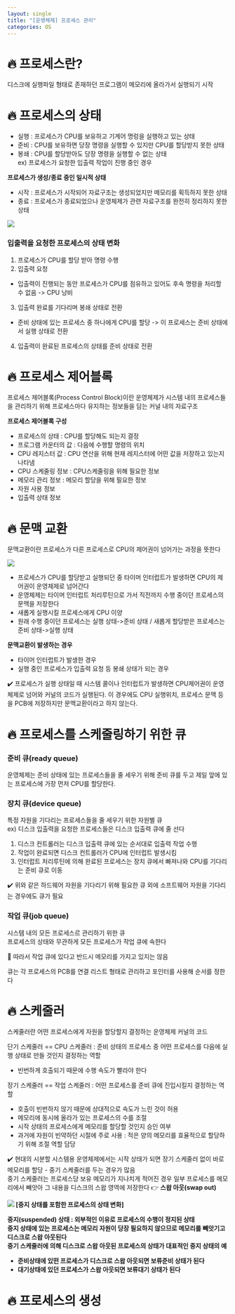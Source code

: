 ```yaml
---
layout: single
title: "[운영체제] 프로세스 관리"
categories: OS
---
```


# :fire: 프로세스란?

디스크에 실행파일 형태로 존재하던 프로그램이 메모리에 올라가서 실행되기 시작

# :fire: 프로세스의 상태

- 실행 : 프로세스가 CPU를 보유하고 기계어 명렁을 실행하고 있는 상태
- 준비 : CPU를 보유하면 당장 명령을 실행할 수 있지만 CPU를 할당받지 못한 상태
- 봉쇄 : CPU를 할당받아도 당장 명령을 실행할 수 없는 상태  
  ex) 프로세스가 요청한 입출력 작업이 진행 중인 경우

<b>프로세스가 생성/종료 중인 일시적 상태</b>

- 시작 : 프로세스가 시작되어 자료구조는 생성되었지만 메모리를 획득하지 못한 상태
- 종료 : 프로세스가 종료되었으나 운영체제가 관련 자료구조를 완전히 정리하지 못한 상태

<img src="/assets/OS/프로세스 상태.jpg"/>

### 입출력을 요청한 프로세스의 상태 변화

1. 프로세스가 CPU를 할당 받아 명령 수행
2. 입출력 요청

- 입출력이 진행되는 동안 프로세스가 CPU를 점유하고 있어도 후속 명령을 처리할 수 없음 -> CPU 낭비

3. 입출력 완료를 기다리며 봉쇄 상태로 전환

- 준비 상태에 있는 프로세스 중 하나에게 CPU를 할당 -> 이 프로세스는 준비 상태에서 실행 상태로 전환

4. 입출력이 완료된 프로세스의 상태를 준비 상태로 전환

# :fire: 프로세스 제어블록

프로세스 제어블록(Process Control Block)이란 운영체제가 시스템 내의 프로세스들을 관리하기 위해 프로세스마다 유지하는 정보들을 담는 커널 내의 자료구조

<b>프로세스 제어블록 구성</b>

- 프로세스의 상태 : CPU를 할당해도 되는지 결정
- 프로그램 카운터의 값 : 다음에 수행할 명령의 위치
- CPU 레지스터 값 : CPU 연산을 위해 현재 레지스터에 어떤 값을 저장하고 있는지 나타냄
- CPU 스케줄링 정보 : CPU스케줄링을 위해 필요한 정보
- 메모리 관리 정보 : 메모리 할당을 위해 필요한 정보
- 자원 사용 정보
- 입출력 상태 정보

# :fire: 문맥 교환

문맥교환이란 프로세스가 다른 프로세스로 CPU의 제어권이 넘어가는 과정을 뜻한다

<img src="/assets/OS/문맥교환.jpg"/>

- 프로세스가 CPU를 할당받고 실행되던 중 타이머 인터럽트가 발생하면 CPU의 제어권이 운영체제로 넘어간다
- 운영체제는 타이머 인터럽트 처리루틴으로 가서 직전까지 수행 중이던 프로세스의 문맥을 저장한다
- 새롭게 실행시킬 프로세스에게 CPU 이양
- 원래 수행 중이던 프로세스는 실행 상태->준비 상태 / 새롭게 할당받은 프로세스는 준비 상태->실행 상태

<b>문맥교환이 발생하는 경우</b>

- 타이머 인터럽트가 발생한 경우
- 실행 중인 프로세스가 입출력 요청 등 봉쇄 상태가 되는 경우

:heavy_check_mark: 프로세스가 실행 상태일 때 시스템 콜이나 인터럽트가 발생하면 CPU제어권이 운영체제로 넘어와 커널의 코드가 실행된다. 이 경우에도 CPU 실행위치, 프로세스 문맥 등을 PCB에 저장하지만 문맥교환이라고 하지 않는다.

# :fire: 프로세스를 스케줄링하기 위한 큐

### 준비 큐(ready queue)

운영체제는 준비 상태에 있는 프로세스들을 줄 세우기 위해 준비 큐를 두고 제일 앞에 있는 프로세스에 가장 먼저 CPU를 할당한다.

### 장치 큐(device queue)

특정 자원을 기다리는 프로세스들을 줄 세우기 위한 자원별 큐  
ex) 디스크 입출력을 요청한 프로세스들은 디스크 입출력 큐에 줄 선다

1. 디스크 컨트롤러는 디스크 입출력 큐에 있는 순서대로 입출력 작업 수행
2. 작업이 완료되면 디스크 컨트롤러가 CPU에 인터럽트 발생시킴
3. 인터럽트 처리루틴에 의해 완료된 프로세스는 장치 큐에서 빠져나와 CPU를 기다리는 준비 큐로 이동

:heavy_check_mark: 위와 같은 하드웨어 자원을 기다리기 위해 필요한 큐 외에 소프트웨어 자원을 기다리는 경우에도 큐가 필요

### 작업 큐(job queue)

시스템 내의 모든 프로세스르 관리하기 위한 큐  
프로세스의 상태와 무관하게 모든 프로세스가 작업 큐에 속한다

:maple_leaf: 따라서 작업 큐에 있다고 반드시 메모리를 가지고 있지는 않음

큐는 각 프로세스의 PCB를 연결 리스트 형태로 관리하고 포인터를 사용해 순서를 정한다

# :fire: 스케줄러

스케줄러란 어떤 프로세스에게 자원을 할당할지 결정하는 운영체제 커널의 코드

단기 스케줄러 == CPU 스케줄러 : 준비 상태의 프로세스 중 어떤 프로세스를 다음에 실행 상태로 만들 것인지 결정하는 역할

- 빈번하게 호출되기 때문에 수행 속도가 빨라야 한다

장기 스케줄러 == 작업 스케줄러 : 어떤 프로세스를 준비 큐에 진입시킬지 결정하는 역할

- 호출이 빈번하지 않기 때문에 상대적으로 속도가 느린 것이 허용
- 메모리에 동시에 올라가 있는 프로세스의 수를 조절
- 시작 상태의 프로세스에게 메모리를 할당할 것인지 승인 여부
- 과거에 자원이 빈약하던 시절에 주로 사용 : 적은 양의 메모리를 효율적으로 할당하기 위해 조절 역할 담당

:heavy_check_mark: 현대의 시분할 시스템용 운영체제에서는 시작 상태가 되면 장기 스케줄러 없이 바로 메모리를 할당 - 중기 스케줄러를 두는 경우가 많음  
중기 스케줄러는 프로세스당 보유 메모리가 지나치게 적어진 경우 일부 프로세스를 메모리에서 빼앗아 그 내용을 디스크의 스왑 영역에 저장한다 :point_right: <b>스왑 아웃(swap out)

<img src="/assets/OS/프로세스 상태2.jpg"/>
[중지 상태를 포함한 프로세스의 상태 변화]

중지(suspended) 상태 : 외부적인 이유로 프로세스의 수행이 정지된 상태  
중지 상태에 있는 프로세스는 메모리 자원이 당장 필요하지 않으므로 메모리를 빼앗기고 디스크로 스왑 아웃된다  
중기 스케줄러에 의해 디스크로 스왑 아웃된 프로세스의 상태가 대표적인 중지 상태의 예

- 준비상태에 있떤 프로세스가 디스크로 스왑 아웃되면 보류준비 상태가 된다
- 대기상태에 있던 프로세스가 스왑 아웃되면 보류대기 상태가 된다

# :fire: 프로세스의 생성
